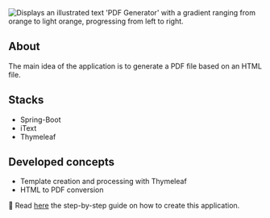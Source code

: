 <picture>
  <source media="(prefers-color-scheme: dark)" srcset="https://github.com/user-attachments/assets/f771c805-3752-4ba7-9b2b-2b2c8965e92c">
  <source media="(prefers-color-scheme: light)" srcset="https://github.com/user-attachments/assets/e68ccbaa-b037-4cbb-83f4-bb5e46c168ca">
  <img alt="Displays an illustrated text 'PDF Generator' with a gradient ranging from orange to light orange, progressing from left to right." src="https://github.com/user-attachments/assets/e68ccbaa-b037-4cbb-83f4-bb5e46c168ca">
</picture>

## About
The main idea of the application is to generate a PDF file based on an HTML file.

## Stacks
- Spring-Boot
- iText
- Thymeleaf

## Developed concepts
- Template creation and processing with Thymeleaf
- HTML to PDF conversion

🔗 Read [here](https://norrels.com/pdf-com-java) the step-by-step guide on how to create this application.
